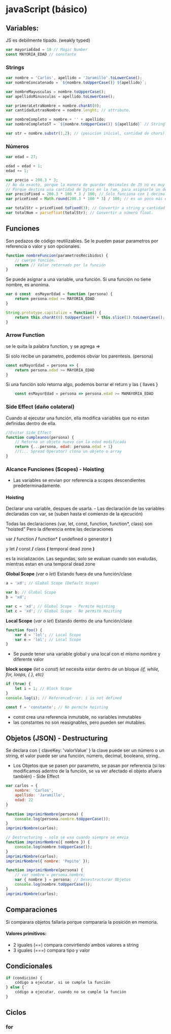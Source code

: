 # javaScript (básico)
## Variables:
JS es debilmente tipado. (weakly typed)

```javascript
var mayoriaEdad = 18 // Magic Number
const MAYORIA_EDAD // constante
```

### Strings
```javascript
var nombre = 'Carlos', apellido = 'Jaramillo'.toLowerCase();
var nombreConcatenado = `${nombre.toUpperCase()} ${apellido}`;

var nombreMayusculas = nombre.toUpperCase();
var apellidoMinusculas = apellido.toLowerCase();

var primeraLetraNombre = nombre.charAt(0);
var cantidadLetrasNombre = nombre.lenght; // attribute.

var nombreCompleto = nombre + '' + apellido;
var nombreCompletoST = `${nombre.toUpperCase()} ${apellido}` // StringTemplate or TemplateLiterals.

var str = nombre.substr(1,2); // (posicion inicial, cantidad de chars).
```

### Números
```javascript
var edad = 27;

edad = edad + 1;
edad += 1;

var precio = 200.3 * 3;
// No da exacto, porque la manera de guardar decimales de JS no es muy precisa.
// Porque destina una cantidad de bytes en la ram, para asignarle un decimal.
var precioFixed = 200.3 * 100 * 3 / 100; // Solo funciona con 1 decimal.
var priceFixed = Math.round(200.3 * 100 * 3) / 100; // es un poco más exacta.

var totalStr = priceFixed.toFixed(3); // Convertir a string y cantidad de decimales.
var totalNum = parseFloat(totalStr); // Convertir a número float.
```
    
## Funciones
Son pedazos de código reutilizables.
Se le pueden pasar parametros por referencia o valor y son opcionales.
    
```javascript
function nombreFuncion(parametrosRecibidos) {
    // cuerpo función.
    return // Valor retornado por la función
}
```
Se puede asignar a una variable, una función.
Si una función no tiene nombre, es anonima.

```javascript
var ó const  esMayorEdad = function (persona) {
    return persona.edad >= MAYORIA_EDAD
}

String.prototype.capitalize = function() {
    return this.charAt(0).toUpperCase() + this.slice(1).toLowerCase();
}
```
### Arrow Function 

se le quita la palabra function, y se agrega =>

Si solo recibe un parametro, podemos obviar los parentesis. (persona)
```javascript
const esMayorEdad = persona => { 
    return persona.edad >= MAYORIA_EDAD
}
```
Si una función solo retorna algo, podemos borrar el return y las { llaves }
```javascript
    const esMayorEdad = persona => persona.edad >= MAMAYORIA_EDAD
```
### Side Effect (daño colateral)
Cuando al ejecutar una función, ella modifica variables que no estan definidas dentro de ella.

```javascript
//Evitar Side Effect
function cumpleanos(persona) {
    // Retorna un objeto nuevo con la edad modificada 
    return {...persona, edad: persona.edad + 1}
    //(... Spread Operator) clona un objeto o array
}
```
   
### Alcance Funciones (Scopes) - Hoisting
- Las variables se envian por referencia a scopes descendientes predeterminadamente.

#### Hoisting
Declarar una variable, despues de usarla. - Las declaración de las variables declaradas con var, se (suben hasta el comienzo de la ejecución)

Todas las declaraciones (var, let, const, function, function*, class) son "hoisted"
Pero la diferencia entre las declaraciones

var **/** function **/** function* **(** undefined o generator **)**

y  let **/** const **/** class **(** temporal dead zone **)**

es la inicialización. Las segundas, solo se evaluan cuando son evaludas, mientras estan en una temporal dead zone

 
**Global Scope** (*var* o *let*) Estando fuera de una función/clase
```javascript    
a = 'xd'; // Global Scope (Default Scope)

var b; // Global Scope
b = 'xd'; 

var c = 'xd'; // Global Scope - Permite Hoisting 
let c = 'xd'; // Global Scope - No permite Hoisting
```
 **Local Scope** (*var* o *let*) Estando dentro de una función/clase
```javascript
function foo() {
    var d = 'lol'; // Local Scope
    var e = 'lol'; // Local Scope
}
```
- Se puede tener una variable global y una local con el mismo nombre y diferente valor
   
 **block scope** (*let* o *const*) *let* necesita estar dentro de un bloque *(if, while, for, loops, { }, etc)*
```javascript
if (true) {
    let i = 1; // Block Scope
}
console.log(i); // ReferenceError: i is not defined

const f = 'constante'; // No permite hoisting
```
- const crea una referencia inmutable, no variables inmutables
- las constantes no son reasignables, pero pueden ser mutables. 
    
 
 ## Objetos (JSON) - Destructuring
 Se declara con { claveKey: 'valorValue' } la clave puede ser un número o un string, el valor  puede ser una función, número, decimal, booleano, string..
 - Los Objetos que se pasen por parametro, se pasan por referencia (si los modificamos adentro de la función, se va ver afectado el objeto afuera también) - Side Effect
 
```javascript
var carlos = {
    nombre: 'Carlos',
    apellido: 'Jaramillo',
    edad: 22        
} 
    
function imprimirNombre(persona) {
    console.log(persona.nombre.toUpperCase());
}
imprimirNombre(carlos);

// Destructuring - solo se usa cuando siempre se envia
function imprimirNombre({ nombre }) { 
    console.log(nombre.toUpperCase());
}
imprimirNombre(carlos);
imprimirNombre({ nombre: 'Pepito' });

function imprimirNombre(persona) {
    // var nombre = persona.nombre;
    var { nombre } = persona; // Desestructurar Objetos
    console.log(nombre.toUpperCase());
}    
imprimirNombre(carlos);
``` 
## Comparaciones
Si comparara objetos fallaría porque compararía la posición en memoria.
#### Valores primitivos:
- 2 iguales (==) compara convirtiendo ambos valores a string  
- 3 iguales (===) compara tipo y valor

## Condicionales 
```javascript
if (condición) {
    código a ejecutar, si se cumple la función
} else {
    código a ejecutar, cuando no se cumple la función
}
```

## Ciclos
### for
